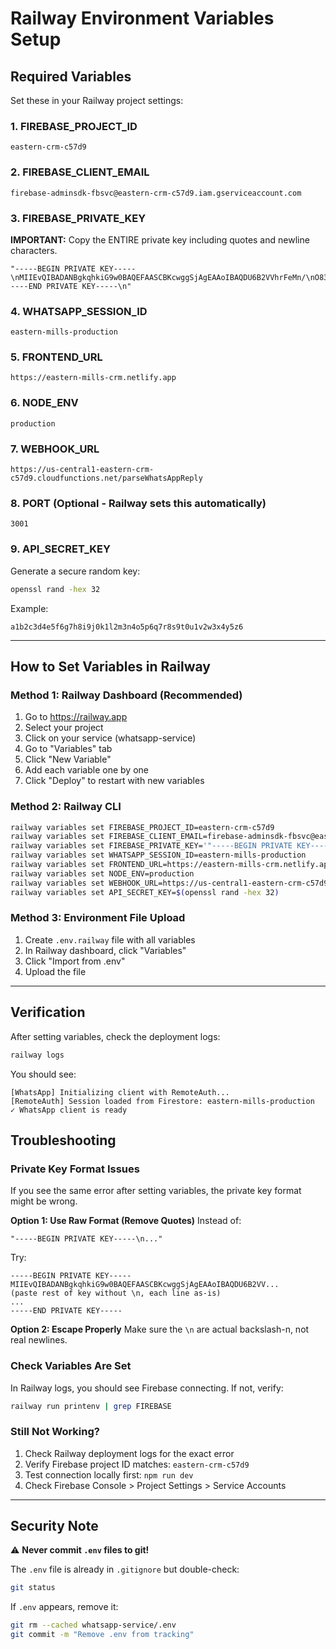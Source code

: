 # Railway Environment Variables Setup

## Required Variables

Set these in your Railway project settings:

### 1. FIREBASE_PROJECT_ID
```
eastern-crm-c57d9
```

### 2. FIREBASE_CLIENT_EMAIL
```
firebase-adminsdk-fbsvc@eastern-crm-c57d9.iam.gserviceaccount.com
```

### 3. FIREBASE_PRIVATE_KEY
**IMPORTANT:** Copy the ENTIRE private key including quotes and newline characters.

```
"-----BEGIN PRIVATE KEY-----\nMIIEvQIBADANBgkqhkiG9w0BAQEFAASCBKcwggSjAgEAAoIBAQDU6B2VVhrFeMn/\nO833xWhXi0u6u/8rvtZciAPy7esfe7/H8uCAiTUEgkzJ+dvHhtgocCXhpV2lZWQL\nhMI6q8nNJ+BYwP90rRy9N5juYCmUWoeGMkOg4gL49vqqCPuAKrO7a0fDGy5nP6TZ\naXS0i5RcT9KnHAucziasdsUrZ3zPpdBSV/xNPIBLLQQpRg52+jaAmUvV8R2rdT+i\ng/Sr04hO8l3z8gcK7ILNygvONzbA+TKZSW4lhbqamTVIAVSONo9v5C1Br+5za983\nVLUwxagLeR9iDPfOW+cf1N5WT0mSkpC6DQI7pX1h+XMzweA0G2W2EDL+xj7Sce1Y\n0gYFpJwTAgMBAAECggEABiNpEvCoFfBtFnxBbHbXEssT1F7uNPMsF//d6Uedw0sc\nlOW2Pk52ZlphX2NiSEblfYj6Np6/a/DX6RMbTHi+eTlAmR57XwBMt1HeiWThXgMc\nLCzP0Vgi0M3CHVvj8GaKxwkJSSFD/bsShCgrsrbhgKXWg3XmCc/RwqAsABvcN9pZ\nCB1X6rdr3w7KnNd2bkhMEsQlE4C69G/kjA2WY2GpLAUK0BMN3v9lYIYqOPhIN0dD\na6oATefUtKN6D1PAETxe1rPLj5kPrw3g6BpVEH6MxyVJDlFSssNXMxH6FnhzGD+/\nfwsd70zYDx+PY0/yNvPNHmehkXDwGhHohvq1wBOlDQKBgQDsxnnPDdyWcSQlFaPV\nNKo85HqvAiF9qYQGWh63rR7/nq8s0gjj/EGbOz9XZYG0zCelAC3ZVaqmxscLf2tu\nIEojjuQ6yKwhD5cfY44QVmBMQWgrLsLtjkJ+RQKd8RHnZsnABUTdNxinGdbyU3sf\nGJqP/1RQEwuHd0MIFKepNFb3HQKBgQDmMYQTFzmgfTR5gyDMS6FJMvQGFGVo+k7Y\nsFzHQx5onymKRCOJ4kKHqNLRP8qvm1VJMAydStu9ZEqml6IbrVbV0Zqi0lndf0Io\nw2rlxjFuQbEAuAOEg7OHjejJ2ktUZHBPWIA0aBgioeC5QV/QxQ+x2ZZtpfQWq1JP\n10VLB7cI7wKBgQCLfCEmKTRaLCzu6+CoKW5gkPj1QHwaW1K7qzuNWR951zG7ZcB3\nDpRXrn+SLOpMaDiyq3hXIHB374Iy882GAt+qMvOg7bb5gwW0KCH43em9AosrZVDQ\nQY5KdL0l7m5ts9AGnxQCfgK37jECcMuHdicXzYMN6SpRk6CZkhFzTLIuwQKBgDHO\nXOlUiR90d7oi6SHK62bPI4V9PEPuhMjVv/1NRHMWnQJRo+7dic+Yc6TazJwaW+Wu\nA8y0ub7MyGorPOQIKVWyOGcqZE9MjaAMSEDXFTLp+8ZQClLNvDaEOe4S0WG9KZ/B\nYlv0eeRkah8rSfP971tn3Oh0k8+j2fd0eIW3cZ75AoGAYkD1YvSWqh3xGJR23pcK\nYPUkdXE9fiL2HcBbDU1CCpdFAsVTyXnzE1BG0HwfcIjF5fhAecjqCC/SPeh4zylf\nmr05Xib594Z3SI/2LKKpD++RgJUfI924KQJebmMK8iqSrv5Z68+hZNH5KbjJjzis\nLHonXxxeQc0p0chYfNVsn2Q=\n-----END PRIVATE KEY-----\n"
```

### 4. WHATSAPP_SESSION_ID
```
eastern-mills-production
```

### 5. FRONTEND_URL
```
https://eastern-mills-crm.netlify.app
```

### 6. NODE_ENV
```
production
```

### 7. WEBHOOK_URL
```
https://us-central1-eastern-crm-c57d9.cloudfunctions.net/parseWhatsAppReply
```

### 8. PORT (Optional - Railway sets this automatically)
```
3001
```

### 9. API_SECRET_KEY
Generate a secure random key:
```bash
openssl rand -hex 32
```

Example:
```
a1b2c3d4e5f6g7h8i9j0k1l2m3n4o5p6q7r8s9t0u1v2w3x4y5z6
```

---

## How to Set Variables in Railway

### Method 1: Railway Dashboard (Recommended)
1. Go to https://railway.app
2. Select your project
3. Click on your service (whatsapp-service)
4. Go to "Variables" tab
5. Click "New Variable"
6. Add each variable one by one
7. Click "Deploy" to restart with new variables

### Method 2: Railway CLI
```bash
railway variables set FIREBASE_PROJECT_ID=eastern-crm-c57d9
railway variables set FIREBASE_CLIENT_EMAIL=firebase-adminsdk-fbsvc@eastern-crm-c57d9.iam.gserviceaccount.com
railway variables set FIREBASE_PRIVATE_KEY='"-----BEGIN PRIVATE KEY-----\nMII...(full key)...-----END PRIVATE KEY-----\n"'
railway variables set WHATSAPP_SESSION_ID=eastern-mills-production
railway variables set FRONTEND_URL=https://eastern-mills-crm.netlify.app
railway variables set NODE_ENV=production
railway variables set WEBHOOK_URL=https://us-central1-eastern-crm-c57d9.cloudfunctions.net/parseWhatsAppReply
railway variables set API_SECRET_KEY=$(openssl rand -hex 32)
```

### Method 3: Environment File Upload
1. Create `.env.railway` file with all variables
2. In Railway dashboard, click "Variables"
3. Click "Import from .env"
4. Upload the file

---

## Verification

After setting variables, check the deployment logs:
```bash
railway logs
```

You should see:
```
[WhatsApp] Initializing client with RemoteAuth...
[RemoteAuth] Session loaded from Firestore: eastern-mills-production
✓ WhatsApp client is ready
```

## Troubleshooting

### Private Key Format Issues
If you see the same error after setting variables, the private key format might be wrong.

**Option 1: Use Raw Format (Remove Quotes)**
Instead of:
```
"-----BEGIN PRIVATE KEY-----\n..."
```

Try:
```
-----BEGIN PRIVATE KEY-----
MIIEvQIBADANBgkqhkiG9w0BAQEFAASCBKcwggSjAgEAAoIBAQDU6B2VV...
(paste rest of key without \n, each line as-is)
...
-----END PRIVATE KEY-----
```

**Option 2: Escape Properly**
Make sure the `\n` are actual backslash-n, not real newlines.

### Check Variables Are Set
In Railway logs, you should see Firebase connecting. If not, verify:
```bash
railway run printenv | grep FIREBASE
```

### Still Not Working?
1. Check Railway deployment logs for the exact error
2. Verify Firebase project ID matches: `eastern-crm-c57d9`
3. Test connection locally first: `npm run dev`
4. Check Firebase Console > Project Settings > Service Accounts

---

## Security Note

⚠️ **Never commit `.env` files to git!**

The `.env` file is already in `.gitignore` but double-check:
```bash
git status
```

If `.env` appears, remove it:
```bash
git rm --cached whatsapp-service/.env
git commit -m "Remove .env from tracking"
```
